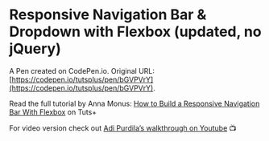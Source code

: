 # Responsive Navigation Bar & Dropdown with Flexbox (updated, no jQuery)

A Pen created on CodePen.io. Original URL: [https://codepen.io/tutsplus/pen/bGVPVrY](https://codepen.io/tutsplus/pen/bGVPVrY).

Read the full tutorial by Anna Monus: [How to Build a Responsive Navigation Bar With Flexbox](https://webdesign.tutsplus.com/tutorials/how-to-build-a-responsive-navigation-bar-with-flexbox--cms-33535) on Tuts+

For video version check out [Adi Purdila’s walkthrough on Youtube](https://www.youtube.com/watch?v=pnpDhdVUERY) 📺